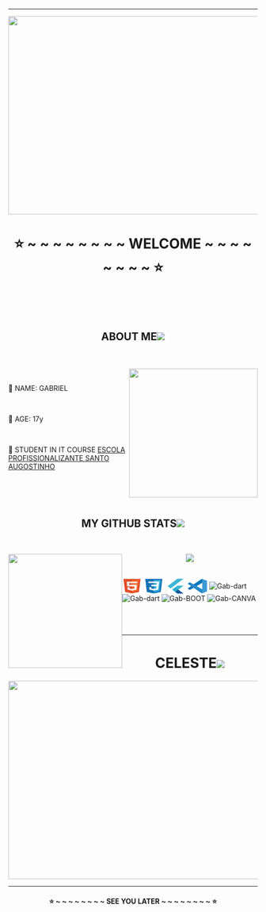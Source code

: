 
---

<img align="center" src="https://media.giphy.com/media/RgZFvGuI4OxLjuSvRF/giphy.gif" height="400" width="1200" > <br>


<h1 align="center">
 ⭐ ~ ~ ~ ~ ~ ~ ~ ~ WELCOME ~ ~ ~ ~ ~ ~ ~ ~ ⭐
</h1><br><br><br>

<h2 align="center">
 ABOUT ME<img src="https://media.giphy.com/media/WmoKCIXiXQPPRLVQXE/giphy.gif" width="40">
</h2>
<br>
<br>
<img align="right" src="https://media.giphy.com/media/vMSXa7KFGx49aeeXhe/giphy.gif" height="260" width="260"> <br>
<p align="left"> 📌 NAME: GABRIEL</p><br>
<p align="left"> 📌 AGE: 17y</p><br>
<p align="left"> 📌 STUDENT IN IT COURSE <a href="https://epsa.com.br" target="_blank"> ESCOLA PROFISSIONALIZANTE SANTO AUGOSTINHO</a>
 </p><br>
<br>
<br>

<h2 align="center">
  MY GITHUB STATS<img src="https://media.giphy.com/media/kv62qJzsU6LA1b4NGh/giphy.gif" width="70">
</h2>
 
<br>


<p align = "center">
  
  <img src = "https://github-readme-stats.vercel.app/api?username=gabfeli&show_icons=true&theme=dark&line_height=27">
 <img align="left" src="https://media.giphy.com/media/3o751WjH5IbiLBJMxW/giphy.gif" height="230" width="230"> <br>
</p>
<div style="display: inline_block"><br>
 
  <img align="center" alt="Gab-HTML" height="30" width="40" src="https://raw.githubusercontent.com/devicons/devicon/master/icons/html5/html5-original.svg">
  <img align="center" alt="Gab-CSS" height="30" width="40" src="https://raw.githubusercontent.com/devicons/devicon/master/icons/css3/css3-original.svg">
  <img align="center" alt="Gab-Flutter" height="30" width="40" src="https://raw.githubusercontent.com/devicons/devicon/9f4f5cdb393299a81125eb5127929ea7bfe42889/icons/flutter/flutter-original.svg">
   <img align="center" alt="Gab-VS code" height="30" width="40" src="https://raw.githubusercontent.com/devicons/devicon/9f4f5cdb393299a81125eb5127929ea7bfe42889/icons/vscode/vscode-original.svg">
   <img align="center" alt="Gab-dart" height="30" width="30" src="https://user-images.githubusercontent.com/26507463/53453892-49908900-3a04-11e9-9dce-77ed3d694326.png">
    <img align="center" alt="Gab-dart" height="30" width="30" src="https://user-images.githubusercontent.com/26507463/53453892-49908900-3a04-11e9-9dce-77ed3d694326.png">
 <img align="center" alt="Gab-BOOT" height="30" width="40" src="https://cdn.jsdelivr.net/gh/devicons/devicon/icons/bootstrap/bootstrap-original.svg" />
  <img align="center" alt="Gab-CANVA" height="30" width="40" src="https://cdn.jsdelivr.net/gh/devicons/devicon/icons/canva/canva-original.svg" />

</div>
<br>
<br>
<br>



---



<h1 align="center">
  CELESTE<img src="https://media.giphy.com/media/SYEziEH0uxVB62A9ml/giphy.gif" width="70">
</h1>

<img align="center" src="https://user-images.githubusercontent.com/93562369/154186507-aa8c6dcb-d073-4ad8-ad52-1b6a26fbb607.gif" height="400" width="1200" > <br>



---

<h4 align="center">
 ⭐ ~ ~ ~ ~ ~ ~ ~ ~ SEE YOU LATER ~ ~ ~ ~ ~ ~ ~ ~ ⭐
</h4>

